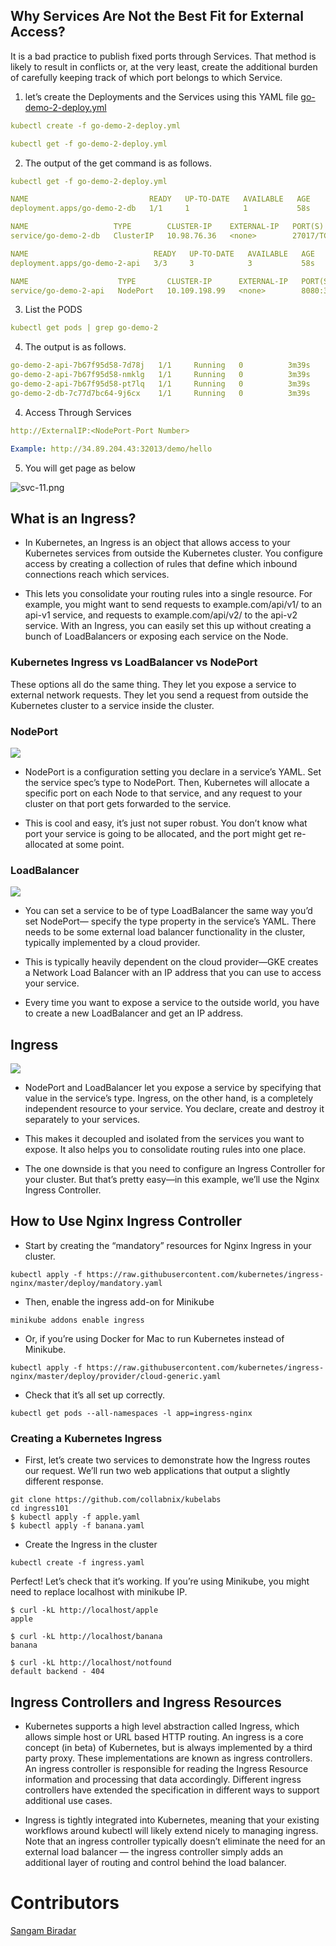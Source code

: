 ## Why Services Are Not the Best Fit for External Access?

It is a bad practice to publish fixed ports through Services. That method is likely to result in conflicts or, at the very least, create the additional burden of carefully keeping track of which port belongs to which Service. 

1. let’s create the Deployments and the Services using this YAML file [go-demo-2-deploy.yml](/lab/Ingress/go-demo-2-deploy.yml)

```yaml
kubectl create -f go-demo-2-deploy.yml

kubectl get -f go-demo-2-deploy.yml
```

2. The output of the get command is as follows.
```yaml
kubectl get -f go-demo-2-deploy.yml

NAME                           READY   UP-TO-DATE   AVAILABLE   AGE
deployment.apps/go-demo-2-db   1/1     1            1           58s

NAME                   TYPE        CLUSTER-IP    EXTERNAL-IP   PORT(S)     AGE
service/go-demo-2-db   ClusterIP   10.98.76.36   <none>        27017/TCP   58s

NAME                            READY   UP-TO-DATE   AVAILABLE   AGE
deployment.apps/go-demo-2-api   3/3     3            3           58s

NAME                    TYPE       CLUSTER-IP      EXTERNAL-IP   PORT(S)          AGE
service/go-demo-2-api   NodePort   10.109.198.99   <none>        8080:32013/TCP   58s
```

3. List the PODS
```yaml
kubectl get pods | grep go-demo-2
````

4. The output is as follows.
```yaml
go-demo-2-api-7b67f95d58-7d78j   1/1     Running   0          3m39s
go-demo-2-api-7b67f95d58-nmklg   1/1     Running   0          3m39s
go-demo-2-api-7b67f95d58-pt7lq   1/1     Running   0          3m39s
go-demo-2-db-7c77d7bc64-9j6cx    1/1     Running   0          3m39s
```

4. Access Through Services

```yaml
http://ExternalIP:<NodePort-Port Number>

Example: http://34.89.204.43:32013/demo/hello
```
5. You will get page as below

![svc-11.png](https://github.com/shivamjhalabfiles/kubernetes-lab/blob/master/images/svc11.png)
## What is an Ingress?

- In Kubernetes, an Ingress is an object that allows access to your Kubernetes services from outside the Kubernetes cluster. You configure access by creating a collection of rules that define which inbound connections reach which services.

- This lets you consolidate your routing rules into a single resource. For example, you might want to send requests to example.com/api/v1/ to an api-v1 service, and requests to example.com/api/v2/ to the api-v2 service. With an Ingress, you can easily set this up without creating a bunch of LoadBalancers or exposing each service on the Node.


### Kubernetes Ingress vs LoadBalancer vs NodePort

These options all do the same thing. They let you expose a service to external network requests. 
They let you send a request from outside the Kubernetes cluster to a service inside the cluster.



### NodePort 

![](https://raw.githubusercontent.com/collabnix/kubelabs/master/Ingress101/nodeport.png)

- NodePort is a configuration setting you declare in a service’s YAML. Set the service spec’s type to NodePort. Then, Kubernetes will allocate a specific port on each Node to that service, and any request to your cluster on that port gets forwarded to the service.

- This is cool and easy, it’s just not super robust. You don’t know what port your service is going to be allocated, and the port might get re-allocated at some point.

### LoadBalancer

![](https://raw.githubusercontent.com/collabnix/kubelabs/master/Ingress101/loadbalancer.png)

- You can set a service to be of type LoadBalancer the same way you’d set NodePort— specify the type property in the service’s YAML. There needs to be some external load balancer functionality in the cluster, typically implemented by a cloud provider.

- This is typically heavily dependent on the cloud provider—GKE creates a Network Load Balancer with an IP address that you can use to access your service.

- Every time you want to expose a service to the outside world, you have to create a new LoadBalancer and get an IP address.

## Ingress

![](https://raw.githubusercontent.com/collabnix/kubelabs/master/Ingress101/ingress.png)

- NodePort and LoadBalancer let you expose a service by specifying that value in the service’s type. Ingress, on the other hand, is a completely independent resource to your service. You declare, create and destroy it separately to your services.

- This makes it decoupled and isolated from the services you want to expose. It also helps you to consolidate routing rules into one place.

- The one downside is that you need to configure an Ingress Controller for your cluster. But that’s pretty easy—in this example, we’ll use the Nginx Ingress Controller.

## How to Use Nginx Ingress Controller

  - Start by creating the “mandatory” resources for Nginx Ingress in your cluster.
 
 ```
 kubectl apply -f https://raw.githubusercontent.com/kubernetes/ingress-nginx/master/deploy/mandatory.yaml
 ```
 
 - Then, enable the ingress add-on for Minikube
 
 ```
 minikube addons enable ingress
  ```
 
 - Or, if you’re using Docker for Mac to run Kubernetes instead of Minikube.
 
 ```
 kubectl apply -f https://raw.githubusercontent.com/kubernetes/ingress-nginx/master/deploy/provider/cloud-generic.yaml
  ```
 
 - Check that it’s all set up correctly.
 
 ```
 kubectl get pods --all-namespaces -l app=ingress-nginx
 ```
### Creating a Kubernetes Ingress

- First, let’s create two services to demonstrate how the Ingress routes our request. We’ll run two web applications that output a slightly different response.

```
git clone https://github.com/collabnix/kubelabs
cd ingress101
$ kubectl apply -f apple.yaml
$ kubectl apply -f banana.yaml
```

- Create the Ingress in the cluster

```
kubectl create -f ingress.yaml
```

Perfect! Let’s check that it’s working. If you’re using Minikube, you might need to replace localhost with minikube IP.

```
$ curl -kL http://localhost/apple
apple

$ curl -kL http://localhost/banana
banana

$ curl -kL http://localhost/notfound
default backend - 404
```

## Ingress Controllers and Ingress Resources

- Kubernetes supports a high level abstraction called Ingress, which allows simple host or URL based HTTP routing. An ingress is a core concept (in beta) of Kubernetes, but is always implemented by a third party proxy. These implementations are known as ingress controllers. An ingress controller is responsible for reading the Ingress Resource information and processing that data accordingly. Different ingress controllers have extended the specification in different ways to support additional use cases.

- Ingress is tightly integrated into Kubernetes, meaning that your existing workflows around kubectl will likely extend nicely to managing ingress. Note that an ingress controller typically doesn’t eliminate the need for an external load balancer — the ingress controller simply adds an additional layer of routing and control behind the load balancer.


# Contributors

[Sangam Biradar](https://twitter.com/BiradarSangam)

